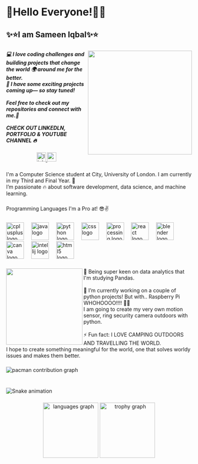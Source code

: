 <h1 align="left">🎊Hello Everyone!👋🎊</h1>

###

<h2 align="left">✨⭐I am Sameen Iqbal✨⭐</h2>

###

<img align="right" height="282" src="https://mir-s3-cdn-cf.behance.net/project_modules/max_1200/5eeea355389655.59822ff824b72.gif"  />

###

<h5 align="left">💻 I love coding challenges and building projects that change the world 🌍 around me for the better. <br>🚀 I have some exciting projects coming up— so stay tuned!  <br><br>Feel free to check out my repositories and connect with me.🌿<br><br>CHECK OUT LINKEDLN, PORTFOLIO & YOUTUBE CHANNEL 🔥</h5>

###

<div align="center">
  <a href="https://www.linkedin.com/in/sameen-iqbal-499898294/" target="_blank">
    <img src="https://img.shields.io/static/v1?message=LinkedIn&logo=linkedin&label=&color=0077B5&logoColor=white&labelColor=&style=for-the-badge" height="25" alt="linkedin logo"  />
  </a>
  <a href="https://www.youtube.com/@SamIqb" target="_blank">
    <img src="https://img.shields.io/static/v1?message=Youtube&logo=youtube&label=&color=FF0000&logoColor=white&labelColor=&style=for-the-badge" height="25" alt="youtube logo"  />
  </a>
</div>

###

<p align="left">I'm a Computer Science student at  City, University of London.  I am currently in my Third and Final Year. 🤯<br>I’m passionate 🔥 about software development, data science, and machine learning.</p>

###

<p align="left">Programming Languages I'm a Pro at! 😎✌️</p>

###

<div align="left">
  <img src="https://cdn.jsdelivr.net/gh/devicons/devicon/icons/cplusplus/cplusplus-original.svg" height="48" alt="cplusplus logo"  />
  <img width="12" />
  <img src="https://cdn.jsdelivr.net/gh/devicons/devicon/icons/java/java-original.svg" height="48" alt="java logo"  />
  <img width="12" />
  <img src="https://cdn.jsdelivr.net/gh/devicons/devicon/icons/python/python-original.svg" height="48" alt="python logo"  />
  <img width="12" />
  <img src="https://cdn.jsdelivr.net/gh/devicons/devicon/icons/css3/css3-original.svg" height="48" alt="css logo"  />
  <img width="12" />
  <img src="https://cdn.jsdelivr.net/gh/devicons/devicon/icons/processing/processing-original.svg" height="48" alt="processing logo"  />
  <img width="12" />
  <img src="https://cdn.jsdelivr.net/gh/devicons/devicon/icons/react/react-original.svg" height="48" alt="react logo"  />
  <img width="12" />
  <img src="https://cdn.jsdelivr.net/gh/devicons/devicon/icons/blender/blender-original.svg" height="48" alt="blender logo"  />
  <img width="12" />
  <img src="https://cdn.jsdelivr.net/gh/devicons/devicon/icons/canva/canva-original.svg" height="48" alt="canva logo"  />
  <img width="12" />
  <img src="https://cdn.jsdelivr.net/gh/devicons/devicon/icons/intellij/intellij-original.svg" height="48" alt="intellij logo"  />
  <img width="12" />
  <img src="https://cdn.jsdelivr.net/gh/devicons/devicon/icons/html5/html5-original.svg" height="48" alt="html5 logo"  />
</div>

###

<img align="left" height="207" src="https://i.redd.it/uufa6e2zj1kb1.gif"  />

###

<p align="left">🔭 Being super keen on data analytics that I'm studying Pandas. <br><br>🌱  I’m currently working on a couple of python projects! But with.. Raspberry Pi WHOHOOOO!!!! 🥳🥳 <br> I am going to create my very own motion sensor, ring security camera outdoors with python. <br><br>⚡ Fun fact: I LOVE CAMPING OUTDOORS AND TRAVELLING THE WORLD. <br>I hope to create something meaningful for the world, one that solves worldy issues and makes them better.</p>

###

<div align="left">
</div>

###

<div align="left">
</div>

###

<picture>
  <source media="(prefers-color-scheme: dark)" srcset="https://raw.githubusercontent.com/sameen-iqbal/sameen-iqbal/output/pacman-contribution-graph-dark.svg">
  <source media="(prefers-color-scheme: light)" srcset="https://raw.githubusercontent.com/sameen-iqbal/sameen-iqbal/output/pacman-contribution-graph.svg">
  <img alt="pacman contribution graph" src="https://raw.githubusercontent.com/sameen-iqbal/sameen-iqbal/output/pacman-contribution-graph.svg">
</picture>

###

<br clear="both">

<img src="https://raw.githubusercontent.com/sameen-iqbal/sameen-iqbal/output/snake.svg" alt="Snake animation" />

###

<div align="center">
  <img src="https://github-readme-stats.vercel.app/api/top-langs?username=sameen-iqbal&locale=en&hide_title=false&layout=compact&card_width=320&langs_count=5&theme=dracula&hide_border=false&order=2" height="150" alt="languages graph"  />
  <img src="https://github-profile-trophy.vercel.app?username=sameen-iqbal&theme=dracula&column=-1&row=1&margin-w=8&margin-h=8&no-bg=false&no-frame=false&order=4" height="150" alt="trophy graph"  />
</div>

###
